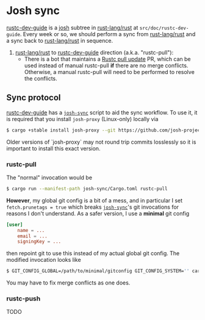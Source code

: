 # Josh sync

[rustc-dev-guide] is a [josh] subtree in [rust-lang/rust] at `src/doc/rustc-dev-guide`. Every week or so, we should perform a sync from [rust-lang/rust] and a sync back to [rust-lang/rust] in sequence.

1. [rust-lang/rust] to [rustc-dev-guide] direction (a.k.a. "rustc-pull"):
    - There is a bot that maintains a [Rustc pull update](https://github.com/rust-lang/rustc-dev-guide/pull/2251) PR, which can be used instead of manual rustc-pull **if** there are no merge conflicts. Otherwise, a manual rustc-pull will need to be performed to resolve the conflicts.

## Sync protocol

[rustc-dev-guide] has a [`josh-sync`] script to aid the sync workflow. To use it, it is required that you install `josh-proxy` (Linux-only) locally via

```bash
$ cargo +stable install josh-proxy --git https://github.com/josh-project/josh --tag r24.10.04
```

<div class="warning">
Older versions of `josh-proxy` may not round trip commits losslessly so it is important to install this exact version.
</div>

### rustc-pull

The "normal" invocation would be

```bash
$ cargo run --manifest-path josh-sync/Cargo.toml rustc-pull
```

**However**, my global git config is a bit of a mess, and in particular I set `fetch.prunetags = true` which breaks [`josh-sync`]'s git invocations for reasons I don't understand. As a safer version, I use a **minimal** git config

```toml
[user]
    name = ...
    email = ...
    signingKey = ...
```

then repoint git to use this instead of my actual global git config. The modified invocation looks like

```bash
$ GIT_CONFIG_GLOBAL=/path/to/minimal/gitconfig GIT_CONFIG_SYSTEM='' cargo +stable run --manifest-path josh-sync/Cargo.toml -- rustc-pull
```

You may have to fix merge conflicts as one does.

### rustc-push

TODO


[rustc-dev-guide]: https://github.com/rust-lang/rustc-dev-guide
[josh]: https://github.com/josh-project/josh
[rust-lang/rust]: https://github.com/rust-lang/rust
[`josh-sync`]: https://github.com/rust-lang/rustc-dev-guide/tree/master/josh-sync
